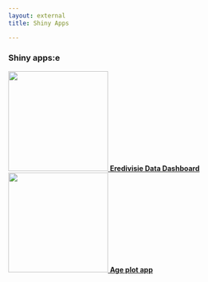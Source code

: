 ```yaml
---
layout: external
title: Shiny Apps

---
```


### Shiny apps:e
<a href="http://tussendelinies.nl/data-dashboard">
<img src="https://raw.githubusercontent.com/RobinKoetsier/robinkoetsier.github.io/master/assets/img/shiny/shinyTDL.png"
     style="width:200px">  
<a href="http://tussendelinies.nl/data-dashboard"><strong>Eredivisie Data Dashboard</strong></a>

<a href="http://shinynew.robinkoetsier.nl/AppTwo">
<img src="https://raw.githubusercontent.com/RobinKoetsier/robinkoetsier.github.io/master/assets/img/shiny/shinyAge.png"
     style="width:200px">  
<a href="http://shinynew.robinkoetsier.nl/AppTwo"><strong>Age plot app</strong></a>
